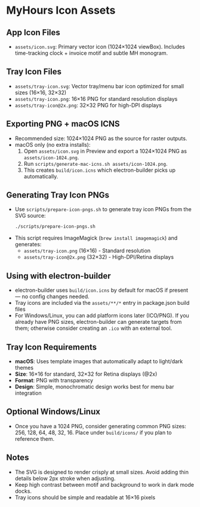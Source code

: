 MyHours Icon Assets
===================

## App Icon Files
- `assets/icon.svg`: Primary vector icon (1024×1024 viewBox). Includes time-tracking clock + invoice motif and subtle MH monogram.

## Tray Icon Files
- `assets/tray-icon.svg`: Vector tray/menu bar icon optimized for small sizes (16×16, 32×32)
- `assets/tray-icon.png`: 16×16 PNG for standard resolution displays
- `assets/tray-icon@2x.png`: 32×32 PNG for high-DPI displays

## Exporting PNG + macOS ICNS
- Recommended size: 1024×1024 PNG as the source for raster outputs.
- macOS only (no extra installs):
  1) Open `assets/icon.svg` in Preview and export a 1024×1024 PNG as `assets/icon-1024.png`.
  2) Run `scripts/generate-mac-icns.sh assets/icon-1024.png`.
  3) This creates `build/icon.icns` which electron-builder picks up automatically.

## Generating Tray Icon PNGs
- Use `scripts/prepare-icon-pngs.sh` to generate tray icon PNGs from the SVG source:
  ```bash
  ./scripts/prepare-icon-pngs.sh
  ```
- This script requires ImageMagick (`brew install imagemagick`) and generates:
  - `assets/tray-icon.png` (16×16) - Standard resolution
  - `assets/tray-icon@2x.png` (32×32) - High-DPI/Retina displays

## Using with electron-builder
- electron-builder uses `build/icon.icns` by default for macOS if present — no config changes needed.
- Tray icons are included via the `assets/**/*` entry in package.json build files
- For Windows/Linux, you can add platform icons later (ICO/PNG). If you already have PNG sizes, electron-builder can generate targets from them; otherwise consider creating an `.ico` with an external tool.

## Tray Icon Requirements
- **macOS**: Uses template images that automatically adapt to light/dark themes
- **Size**: 16×16 for standard, 32×32 for Retina displays (@2x)
- **Format**: PNG with transparency
- **Design**: Simple, monochromatic design works best for menu bar integration

## Optional Windows/Linux
- Once you have a 1024 PNG, consider generating common PNG sizes: 256, 128, 64, 48, 32, 16. Place under `build/icons/` if you plan to reference them.

## Notes
- The SVG is designed to render crisply at small sizes. Avoid adding thin details below 2px stroke when adjusting.
- Keep high contrast between motif and background to work in dark mode docks.
- Tray icons should be simple and readable at 16×16 pixels

